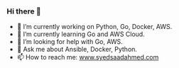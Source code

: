 ### Hi there 👋

- 🔭 I’m currently working on Python, Go, Docker, AWS.
- 🌱 I’m currently learning Go and AWS Cloud.
- 🤔 I’m looking for help with Go, AWS.
- 💬 Ask me about Ansible, Docker, Python.
- 📫 How to reach me: www.syedsaadahmed.com
